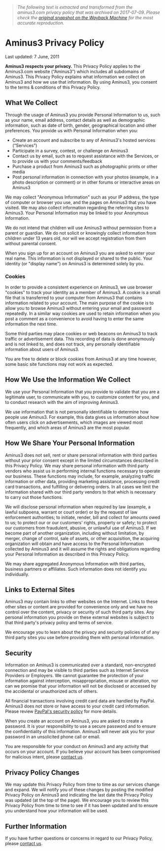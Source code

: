 > *The following text is extracted and transformed from the aminus3.com privacy policy that was archived on 2017-07-09. Please check the [original snapshot on the Wayback Machine](https://web.archive.org/web/20170709011322id_/https%3A//www.aminus3.com/privacy) for the most accurate reproduction.*

# Aminus3 Privacy Policy

Last updated: 7 June, 2011

**Aminus3 respects your privacy.** This Privacy Policy applies to the Aminus3.com website (“Aminus3”) which includes all subdomains of Aminus3. This Privacy Policy explains what information we collect on Aminus3 and how we use that information. By using Aminus3, you consent to the terms & conditions of this Privacy Policy.

## What We Collect

Through the usage of Aminus3 you provide Personal Information to us, such as your name, email address, contact details as well as demographic information, such as date of birth, gender, geographical location and other preferences. You provide us with Personal Information when you:

  * Create an account and subscribe to any of Aminus3's hosted services (“Services”)
  * Participate in a survey, contest, or challenge on Aminus3
  * Contact us by email, such as to request assistance with the Services, or to provide us with your comments/feedback
  * Purchase a product from Aminus3 such as photographic prints or other media
  * Post personal information in connection with your photos (example, in a photo description or comment) or in other forums or interactive areas on Aminus3



We may collect "Anonymous Information" such as your IP address, the type of computer or browser you use, and the pages on Aminus3 that you have visited. We may also collect information regarding the referring sites to Aminus3. Your Personal Information may be linked to your Anonymous Information.

We do not intend that children will use Aminus3 without permission from a parent or guardian. We do not solicit or knowingly collect information from children under 13 years old, nor will we accept registration from them without parental consent.

When you sign up for an account on Aminus3 you are asked to enter your real name. This information is not displayed or shared to the public. Your identity (or "display name") on Aminus3 is determined solely by you.

### Cookies

In order to provide a consistent experience on Aminus3, we use browser "cookies" to track your identity as a member of Aminus3. A cookie is a small file that is transferred to your computer from Aminus3 that contains information related to your account. The main purpose of the cookie is to allow you to browse Aminus3 without entering your email and password repeatedly. In a similar way cookies are used to retain information when you post a comment as a convenience to avoid having to enter the same information the next time.

Some third parties may place cookies or web beacons on Aminus3 to track traffic or advertisement data. This recording of data is done anonymously and is not linked to, and does not track, any personally identifiable information about users of Aminus3.

You are free to delete or block cookies from Aminus3 at any time however, some basic site functions may not work as expected.

## How We Use the Information We Collect

We use your Personal Information that you provide to validate that you are a legitimate user, to communicate with you, to customize content for you, and to conduct research with the aim of improving Aminus3.

We use information that is not personally identifiable to determine how people use Aminus3. For example, this data gives us information about how often users click on advertisements, which images are viewed most frequently, and which areas of Aminus3 are the most popular.

## How We Share Your Personal Information

Aminus3 does not sell, rent or share personal information with third parties without your prior consent except in the limited circumstances described in this Privacy Policy. We may share personal information with third party vendors who assist us in performing internal functions necessary to operate our business. These functions may include, for example, analyzing traffic information or other data, providing marketing assistance, processing credit card transactions, and fulfilling or delivering orders. In all cases we limit the information shared with our third party vendors to that which is necessary to carry out those functions.

We will disclose personal information when required by law (example, a lawful subpoena, warrant or court order) or by the request of law enforcement authorities; to initiate, render, bill and collect for amounts owed to us; to protect our or our customers' rights, property or safety; to protect our customers from fraudulent, abusive, or unlawful use of Aminus3. If we become part of another organization, including without limitation, by merger, change of control, sale of assets, or other acquisition, the acquiring organization will obtain and have access to the Personal Information collected by Aminus3 and it will assume the rights and obligations regarding your Personal Information as described in this Privacy Policy.

We may share aggregated Anonymous Information with third parties, business partners or affiliates. Such information does not identify you individually.

## Links to External Sites

Aminus3 may contain links to other websites on the Internet. Links to these other sites or content are provided for convenience only and we have no control over the content, privacy or security of such third party sites. Any personal information you provide on these external websites is subject to that third party's privacy policy and terms of service.

We encourage you to learn about the privacy and security policies of of any third party sites you use before providing them with personal information.

## Security

Information on Aminus3 is communicated over a standard, non-encrypted connection and may be visible to third parties such as Internet Service Providers or Employers. We cannot guarantee the protection of your information against interception, misappropriation, misuse or alteration, nor can we promise that your information will not be disclosed or accessed by the accidental or unauthorized acts of others.

All financial transactions involving credit card data are handled by PayPal. Aminus3 does not store or have access to your credit card information. Please review [PayPal's security policy](http://www.paypal.com/cgi-bin/webscr?cmd=p/gen/security-main-outside) for more details.

When you create an account on Aminus3, you are asked to create a password. It is your responsibility to use a secure password and to ensure the confidentiality of this information. Aminus3 will never ask you for your password in an unsolicited phone call or email.

You are responsible for your conduct on Aminus3 and any activity that occurs on your account. If you believe your account has been compromised for malicious intent, please [contact us](https://www.aminus3.com/contact/).

## Privacy Policy Changes

We may update this Privacy Policy from time to time as our services change and expand. We will notify you of these changes by posting the modified Privacy Policy on Aminus3 and indicating the last date the Privacy Policy was updated (at the top of the page). We encourage you to review this Privacy Policy from time to time to see if it has been updated and to ensure you understand how your information will be used.

## Further Information

If you have further questions or concerns in regard to our Privacy Policy, please [contact us](https://www.aminus3.com/contact/).
